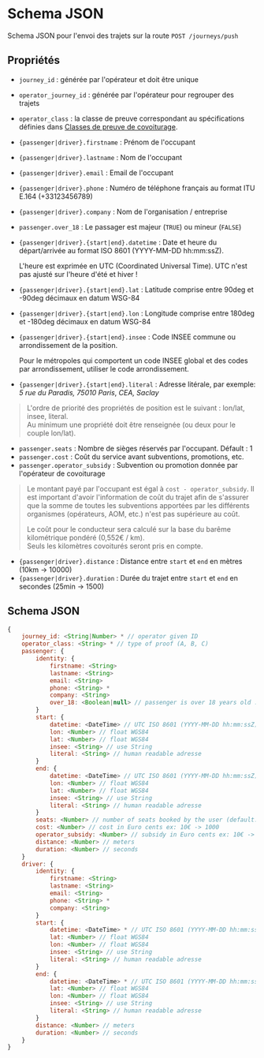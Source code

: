 # Schema JSON

Schema JSON pour l'envoi des trajets sur la route `POST /journeys/push`

## Propriétés

* `journey_id` : générée par l'opérateur et  doit être unique
* `operator_journey_id` : générée par l'opérateur pour regrouper des trajets
* `operator_class` : la classe de preuve correspondant au spécifications définies dans [Classes de preuve de covoiturage](../specifications/classes-de-preuve-de-covoiturage.md).
* `{passenger|driver}.firstname` : Prénom de l'occupant
* `{passenger|driver}.lastname` : Nom de l'occupant
* `{passenger|driver}.email` : Email de l'occupant
* `{passenger|driver}.phone` : Numéro de téléphone français au format ITU E.164 \(+33123456789\)
* `{passenger|driver}.company` : Nom de l'organisation / entreprise
* `passenger.over_18` : Le passager est majeur \(`TRUE`\) ou mineur \(`FALSE`\)
* `{passenger|driver}.{start|end}.datetime` : Date et heure du départ/arrivée au format ISO 8601 \(YYYY-MM-DD hh:mm:ssZ\).

  L'heure est exprimée en UTC \(Coordinated Universal Time\). UTC n'est pas ajusté sur l'heure d'été et hiver !

* `{passenger|driver}.{start|end}.lat` : Latitude comprise entre 90deg et -90deg décimaux en datum WSG-84
* `{passenger|driver}.{start|end}.lon` : Longitude comprise entre 180deg et -180deg décimaux en datum WSG-84
* `{passenger|driver}.{start|end}.insee` : Code INSEE commune ou arrondissement de la position.

  Pour le métropoles qui comportent un code INSEE global et des codes par arrondissement, utiliser le code arrondissement.

* `{passenger|driver}.{start|end}.literal` : Adresse litérale, par exemple: _5 rue du Paradis, 75010 Paris_, _CEA, Saclay_

> L'ordre de priorité des propriétés de position est le suivant : lon/lat, insee, literal.  
> Au minimum une propriété doit être renseignée \(ou deux pour le couple lon/lat\).

* `passenger.seats` : Nombre de sièges réservés par l'occupant. Défault : 1
* `passenger.cost` : Coût du service avant subventions, promotions, etc.
* `passenger.operator_subsidy` : Subvention ou promotion donnée par l'opérateur de covoiturage

> Le montant payé par l'occupant est égal à `cost - operator_subsidy`. Il est important d'avoir l'information de coût du trajet afin de s'assurer que la somme de toutes les subventions apportées par les différents organismes \(opérateurs, AOM, etc.\) n'est pas supérieure au coût.
>
> Le coût pour le conducteur sera calculé sur la base du barême kilométrique pondéré \(0,552€ / km\).  
> Seuls les kilomètres covoiturés seront pris en compte.

* `{passenger|driver}.distance` : Distance entre `start` et `end` en mètres \(10km -&gt; 10000\)
* `{passenger|driver}.duration` : Durée du trajet entre `start` et `end` en secondes \(25min -&gt; 1500\)

## Schema JSON

```javascript
{
    journey_id: <String|Number> * // operator given ID
    operator_class: <String> * // type of proof (A, B, C)
    passenger: {
        identity: {
            firstname: <String>
            lastname: <String>
            email: <String>
            phone: <String> *
            company: <String>
            over_18: <Boolean|null> // passenger is over 18 years old : true|false|null
        }
        start: {
            datetime: <DateTime> // UTC ISO 8601 (YYYY-MM-DD hh:mm:ssZ)
            lon: <Number> // float WGS84
            lat: <Number> // float WGS84
            insee: <String> // use String
            literal: <String> // human readable adresse
        }
        end: {
            datetime: <DateTime> // UTC ISO 8601 (YYYY-MM-DD hh:mm:ssZ)
            lon: <Number> // float WGS84
            lat: <Number> // float WGS84
            insee: <String> // use String
            literal: <String> // human readable adresse
        }
        seats: <Number> // number of seats booked by the user (default: 1)
        cost: <Number> // cost in Euro cents ex: 10€ -> 1000
        operator_subsidy: <Number> // subsidy in Euro cents ex: 10€ -> 1000
        distance: <Number> // meters
        duration: <Number> // seconds
    }
    driver: {
        identity: {
            firstname: <String>
            lastname: <String>
            email: <String>
            phone: <String> *
            company: <String>
        }
        start: {
            datetime: <DateTime> * // UTC ISO 8601 (YYYY-MM-DD hh:mm:ssZ)
            lat: <Number> // float WGS84
            lon: <Number> // float WGS84
            insee: <String> // use String
            literal: <String> // human readable adresse
        }
        end: {
            datetime: <DateTime> * // UTC ISO 8601 (YYYY-MM-DD hh:mm:ssZ)
            lat: <Number> // float WGS84
            lon: <Number> // float WGS84
            insee: <String> // use String
            literal: <String> // human readable adresse
        }
        distance: <Number> // meters
        duration: <Number> // seconds
    }
}
```

